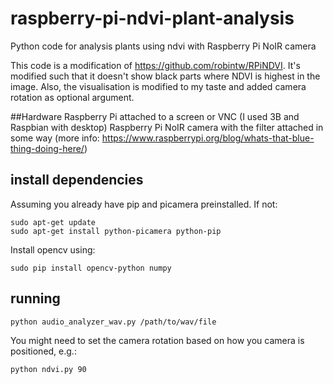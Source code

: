 # raspberry-pi-ndvi-plant-analysis
Python code for analysis plants using ndvi with Raspberry Pi NoIR camera

This code is a modification of https://github.com/robintw/RPiNDVI.
It's modified such that it doesn't show black parts where NDVI is highest in the image.
Also, the visualisation is modified to my taste and added camera rotation as optional argument.

##Hardware
Raspberry Pi attached to a screen or VNC (I used 3B and Raspbian with desktop)
Raspberry Pi NoIR camera with the filter attached in some way
(more info: https://www.raspberrypi.org/blog/whats-that-blue-thing-doing-here/)

## install dependencies
Assuming you already have pip and picamera preinstalled. If not:
```
sudo apt-get update
sudo apt-get install python-picamera python-pip
```

Install opencv using:

```
sudo pip install opencv-python numpy
```

## running
`python audio_analyzer_wav.py /path/to/wav/file`

You might need to set the camera rotation based on how you camera is positioned, e.g.:

`python ndvi.py 90`

